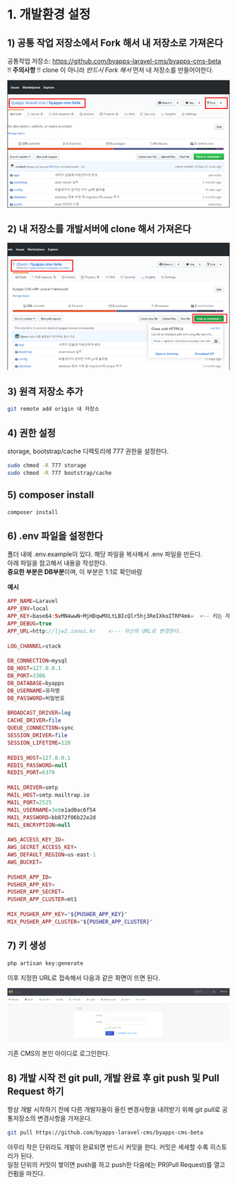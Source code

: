 # 1. 개발환경 설정

## 1) 공통 작업 저장소에서 Fork 해서 내 저장소로 가져온다

공통작업 저장소: https://github.com/byapps-laravel-cms/byapps-cms-beta  
!! **주의사항** !! clone 이 아니라 _반드시 Fork 해서_ 먼저 내 저장소를 만들어야한다.

![image](./img/001.png)

## 2) 내 저장소를 개발서버에 clone 해서 가져온다

![image](./img/002.png)

## 3) 원격 저장소 추가

```bash
git remote add origin 내 저장소
```

## 4) 권한 설정
storage, bootstrap/cache 디렉토리에 777 권한을 설정한다.

```bash
sudo chmod -R 777 storage
sudo chmod -R 777 bootstrap/cache
```

## 5) composer install

```bash
composer install
```

## 6) .env 파일을 설정한다
폴더 내에 .env.example이 있다. 해당 파일을 복사해서 .env 파일을 만든다.  
아래 파일을 참고해서 내용을 작성한다.   
**중요한 부분은 DB부분**이며, 이 부분은 1:1로 확인바람

**예시**
```php
APP_NAME=Laravel
APP_ENV=local
APP_KEY=base64:5vMN4wwN+MjHDqwMXLtLBIcQlr5hj3ReIXkoITRP4mk=  <-- 키는 자동생성임
APP_DEBUG=true
APP_URL=http://ljw2.innoi.kr    <--- 자신의 URL로 변경한다.

LOG_CHANNEL=stack

DB_CONNECTION=mysql
DB_HOST=127.0.0.1
DB_PORT=3306
DB_DATABASE=byapps
DB_USERNAME=유저명
DB_PASSWORD=비밀번호

BROADCAST_DRIVER=log
CACHE_DRIVER=file
QUEUE_CONNECTION=sync
SESSION_DRIVER=file
SESSION_LIFETIME=120

REDIS_HOST=127.0.0.1
REDIS_PASSWORD=null
REDIS_PORT=6379

MAIL_DRIVER=smtp
MAIL_HOST=smtp.mailtrap.io
MAIL_PORT=2525
MAIL_USERNAME=3e8e1ad0ac6f54
MAIL_PASSWORD=bb872f06b22e2d
MAIL_ENCRYPTION=null

AWS_ACCESS_KEY_ID=
AWS_SECRET_ACCESS_KEY=
AWS_DEFAULT_REGION=us-east-1
AWS_BUCKET=

PUSHER_APP_ID=
PUSHER_APP_KEY=
PUSHER_APP_SECRET=
PUSHER_APP_CLUSTER=mt1

MIX_PUSHER_APP_KEY="${PUSHER_APP_KEY}"
MIX_PUSHER_APP_CLUSTER="${PUSHER_APP_CLUSTER}"
```

## 7) 키 생성

```bash
php artisan key:generate
```

이후 지정한 URL로 접속해서 다음과 같은 화면이 뜨면 된다.

![image](./img/003.png)

기존 CMS의 본인 아이디로 로그인한다.  

## 8) 개발 시작 전 git pull, 개발 완료 후 git push 및 Pull Request 하기
항상 개발 시작하기 전에 다른 개발자들이 올린 변경사항을 내려받기 위해 git pull로 공통저장소의 변경사항을 가져온다.

```bash
git pull https://github.com/byapps-laravel-cms/byapps-cms-beta
```

아무리 작은 단위라도 개발이 완료되면 반드시 커밋을 한다. 커밋은 세세할 수록 히스토리가 된다.  
일정 단위의 커밋이 쌓이면 push를 하고 push한 다음에는 PR(Pull Request)를 열고 컨펌을 마친다.  
